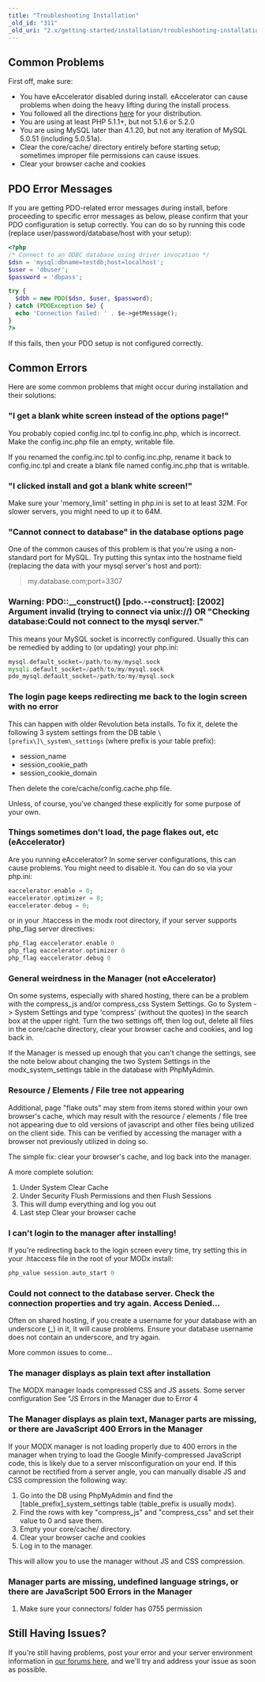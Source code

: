 ```yaml
---
title: "Troubleshooting Installation"
_old_id: "311"
_old_uri: "2.x/getting-started/installation/troubleshooting-installation"
---
```


## Common Problems

First off, make sure:

- You have eAccelerator disabled during install. eAccelerator can cause problems when doing the heavy lifting during the install process.
- You followed all the directions [here](getting-started/installation "Installation") for your distribution.
- You are using at least PHP 5.1.1+, but not 5.1.6 or 5.2.0
- You are using MySQL later than 4.1.20, but not any iteration of MySQL 5.0.51 (including 5.0.51a).
- Clear the core/cache/ directory entirely before starting setup; sometimes improper file permissions can cause issues.
- Clear your browser cache and cookies

## PDO Error Messages

If you are getting PDO-related error messages during install, before proceeding to specific error messages as below, please confirm that your PDO configuration is setup correctly. You can do so by running this code (replace user/password/database/host with your setup):

``` php 
<?php
/* Connect to an ODBC database using driver invocation */
$dsn = 'mysql:dbname=testdb;host=localhost';
$user = 'dbuser';
$password = 'dbpass';

try {
  $dbh = new PDO($dsn, $user, $password);
} catch (PDOException $e) {
  echo 'Connection failed: ' . $e->getMessage();
}
?>
```

If this fails, then your PDO setup is not configured correctly.

## Common Errors

Here are some common problems that might occur during installation and their solutions:

### "I get a blank white screen instead of the options page!"

You probably copied config.inc.tpl to config.inc.php, which is incorrect. Make the config.inc.php file an empty, writable file.

If you renamed the config.inc.tpl to config.inc.php, rename it back to config.inc.tpl and create a blank file named config.inc.php that is writable.

### "I clicked install and got a blank white screen!"

Make sure your 'memory\_limit' setting in php.ini is set to at least 32M. For slower servers, you might need to up it to 64M.

### "Cannot connect to database" in the database options page

One of the common causes of this problem is that you're using a non-standard port for MySQL. Try putting this syntax into the hostname field (replacing the data with your mysql server's host and port):

> my.database.com;port=3307

### Warning: PDO::\_\_construct() \[pdo.--construct\]: \[2002\] Argument invalid (trying to connect via unix://) OR "Checking database:Could not connect to the mysql server."

This means your MySQL socket is incorrectly configured. Usually this can be remedied by adding to (or updating) your php.ini:

``` php 
mysql.default_socket=/path/to/my/mysql.sock
mysqli.default_socket=/path/to/my/mysql.sock
pdo_mysql.default_socket=/path/to/my/mysql.sock
```

### The login page keeps redirecting me back to the login screen with no error

This can happen with older Revolution beta installs. To fix it, delete the following 3 system settings from the DB table `\[prefix\]\_system\_settings` (where prefix is your table prefix):

- session\_name
- session\_cookie\_path
- session\_cookie\_domain

Then delete the core/cache/config.cache.php file.

Unless, of course, you've changed these explicitly for some purpose of your own.

### Things sometimes don't load, the page flakes out, etc (eAccelerator)

Are you running eAccelerator? In some server configurations, this can cause problems. You might need to disable it. You can do so via your php.ini:

``` php 
eaccelerator.enable = 0;
eaccelerator.optimizer = 0;
eaccelerator.debug = 0;
```

or in your .htaccess in the modx root directory, if your server supports php\_flag server directives:

``` php 
php_flag eaccelerator.enable 0
php_flag eaccelerator.optimizer 0
php_flag eaccelerator.debug 0
```

### General weirdness in the Manager (not eAccelerator)

On some systems, especially with shared hosting, there can be a problem with the compress\_js and/or compress\_css System Settings. Go to System -> System Settings and type 'compress' (without the quotes) in the search box at the upper right. Turn the two settings off, then log out, delete all files in the core/cache directory, clear your browser cache and cookies, and log back in.

If the Manager is messed up enough that you can't change the settings, see the note below about changing the two System Settings in the modx\_system\_settings table in the database with PhpMyAdmin.

### Resource / Elements / File tree not appearing

Additional, page "flake outs" may stem from items stored within your own browser's cache, which may result with the resource / elements / file tree not appearing due to old versions of javascript and other files being utilized on the client side. This can be verified by accessing the manager with a browser not previously utilized in doing so.

The simple fix: clear your browser's cache, and log back into the manager.

A more complete solution:

1. Under System Clear Cache
2. Under Security Flush Permissions and then Flush Sessions
3. This will dump everything and log you out
4. Last step Clear your browser cache

### I can't login to the manager after installing!

If you're redirecting back to the login screen every time, try setting this in your .htaccess file in the root of your MODx install:

``` php 
php_value session.auto_start 0
```

### Could not connect to the database server. Check the connection properties and try again. Access Denied...

Often on shared hosting, if you create a username for your database with an underscore (\_) in it, it will cause problems. Ensure your database username does not contain an underscore, and try again.

More common issues to come...

### The manager displays as plain text after installation

The MODX manager loads compressed CSS and JS assets. Some server configuration See "JS Errors in the Manager due to Error 4

### The Manager displays as plain text, Manager parts are missing, or there are JavaScript 400 Errors in the Manager

If your MODX manager is not loading properly due to 400 errors in the manager when trying to load the Google Minify-compressed JavaScript code, this is likely due to a server misconfiguration on your end. If this cannot be rectified from a server angle, you can manually disable JS and CSS compression the following way:

1. Go into the DB using PhpMyAdmin and find the \[table\_prefix\]\_system\_settings table (table\_prefix is usually modx).
2. Find the rows with key "compress\_js" and "compress\_css" and set their value to 0 and save them.
3. Empty your core/cache/ directory.
4. Clear your browser cache and cookies
5. Log in to the manager.

This will allow you to use the manager without JS and CSS compression.

### Manager parts are missing, undefined language strings, or there are JavaScript 500 Errors in the Manager

1. Make sure your connectors/ folder has 0755 permission

## Still Having Issues?

If you're still having problems, post your error and your server environment information in [our forums here](http://modxcms.com/forums/index.php/board,378.0.html), and we'll try and address your issue as soon as possible.